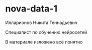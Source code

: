 # nova-data-1
Илларионов Никита Геннадьевич

Специалист по обучению нейросетей

В материале изложено всё понятно

